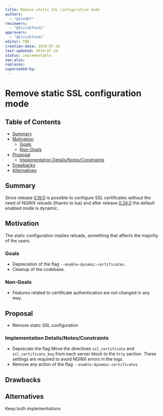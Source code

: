 ```yaml
---
title: Remove static SSL configuration mode
authors:
  - "@aledbf"
reviewers:
  - "@ElvinEfendi"
approvers:
  - "@ElvinEfendi"
editor: TBD
creation-date: 2019-07-24
last-updated: 2019-07-24
status: implementable
see-also:
replaces:
superseded-by:
---
```


#  Remove static SSL configuration mode

## Table of Contents

<!-- toc -->
- [Summary](#summary)
- [Motivation](#motivation)
  - [Goals](#goals)
  - [Non-Goals](#non-goals)
- [Proposal](#proposal)
  - [Implementation Details/Notes/Constraints](#implementation-detailsnotesconstraints)
- [Drawbacks](#drawbacks)
- [Alternatives](#alternatives)
<!-- /toc -->

## Summary

Since release [0.19.0](https://github.com/kubernetes/ingress-nginx/releases/tag/nginx-0.19.0) is possible to configure SSL certificates without the need of NGINX reloads (thanks to lua) and after release [0.24.0](https://github.com/kubernetes/ingress-nginx/releases/tag/nginx-0.24.0) the default enabled mode is dynamic.

## Motivation

The static configuration implies reloads, something that affects the majority of the users.

### Goals

- Deprecation of the flag `--enable-dynamic-certificates`.
- Cleanup of the codebase.

### Non-Goals

- Features related to certificate authentication are not changed in any way.

## Proposal

- Remove static SSL configuration

### Implementation Details/Notes/Constraints

- Deprecate the flag Move the directives `ssl_certificate` and `ssl_certificate_key` from each server block to the `http` section. These settings are required to avoid NGINX errors in the logs.
- Remove any action of the flag `--enable-dynamic-certificates`

## Drawbacks

## Alternatives

Keep both implementations
